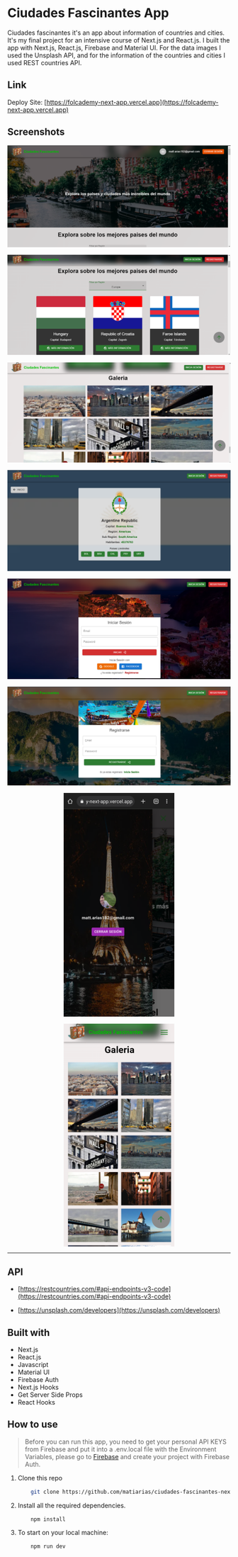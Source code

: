 # Ciudades Fascinantes App

Ciudades fascinantes it's an app about information of countries and cities. It's my final project for an intensive course of Next.js and React.js. I built the app with Next.js, React.js, Firebase and Material UI. For the data images I used the Unsplash API, and for the information of the countries and cities I used REST countries API.

## Link

Deploy Site: [https://folcademy-next-app.vercel.app](https://folcademy-next-app.vercel.app)

## Screenshots

![ciudades-fascinantes-home](./public/screenshots/home-screenshot.png)

![ciudades-fascinantes-countries](./public/screenshots/countries-screenshot.png)

![ciudades-fascinantes-gallery](./public/screenshots/gallery-screenshot.png)

![ciudades-fascinantes-countries-information](./public/screenshots/country-information-screenshot.png)

![ciudades-fascinantes-login](./public/screenshots/login-screenshot.png)

![ciudades-fascinantes-signup](./public/screenshots/signup-sreenshot.png)

<div style="width: 100%; display: flex; justify-content: center; align-items: center; gap: 16px; flex-wrap: wrap">

<img alt="Mobile home screenshot" width="250px" src="./public/screenshots/mobile-home-sceenshot.png" />

<img alt="mobile gallery screenshot" width="250px" src="./public/screenshots/mobile-gallery-screenshot.png" />
</div>

---

## API

- [https://restcountries.com/#api-endpoints-v3-code](https://restcountries.com/#api-endpoints-v3-code)

- [https://unsplash.com/developers](https://unsplash.com/developers)

## Built with

- Next.js
- React.js
- Javascript
- Material UI
- Firebase Auth
- Next.js Hooks
- Get Server Side Props
- React Hooks

## How to use

> Before you can run this app, you need to get your personal API KEYS from Firebase and put it into a .env.local file with the Environment Variables, please go to [Firebase](https://firebase.google.com/) and create your project with Firebase Auth.

1. Clone this repo

   ```bash
       git clone https://github.com/matiarias/ciudades-fascinantes-next-js-app
   ```

2. Install all the required dependencies.

   ```bash
       npm install
   ```

3. To start on your local machine:

   ```bash
       npm run dev
   ```
